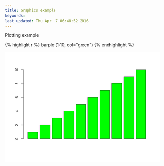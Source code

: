 ```yaml
---
title: Graphics example
keywords: 
last_updated: Thu Apr  7 06:48:52 2016
---
```


Plotting example

{% highlight r %}
barplot(1:10, col="green")
{% endhighlight %}

![](Rbasics_files/plot_example-1.png)

